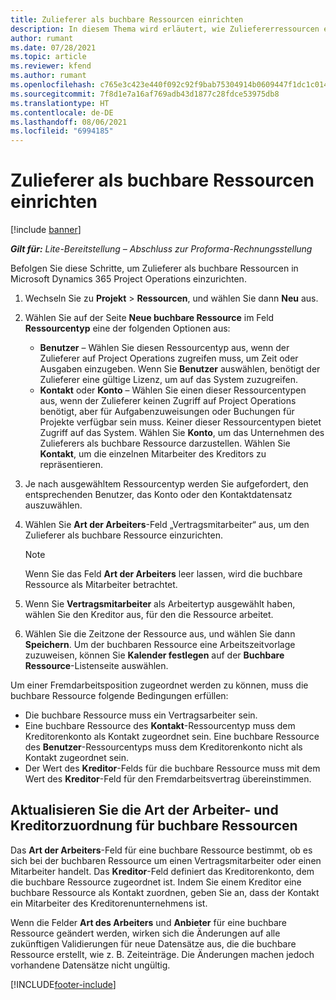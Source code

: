 ```yaml
---
title: Zulieferer als buchbare Ressourcen einrichten
description: In diesem Thema wird erläutert, wie Zuliefererressourcen eingerichtet und verwaltet werden, die aus Benutzern und Kontakten im System erstellt werden, damit sie mit Zulieferern in Microsoft Dynamics 365 Project Operations verknüpft werden können.
author: rumant
ms.date: 07/28/2021
ms.topic: article
ms.reviewer: kfend
ms.author: rumant
ms.openlocfilehash: c765e3c423e440f092c92f9bab75304914b0609447f1dc1c014f98801561b7a6
ms.sourcegitcommit: 7f8d1e7a16af769adb43d1877c28fdce53975db8
ms.translationtype: HT
ms.contentlocale: de-DE
ms.lasthandoff: 08/06/2021
ms.locfileid: "6994185"
---
```

# <a name="set-up-subcontractors-as-bookable-resources"></a>Zulieferer als buchbare Ressourcen einrichten

[!include [banner](../../includes/dataverse-preview.md)]

_**Gilt für:** Lite-Bereitstellung – Abschluss zur Proforma-Rechnungsstellung_

Befolgen Sie diese Schritte, um Zulieferer als buchbare Ressourcen in Microsoft Dynamics 365 Project Operations einzurichten.

1. Wechseln Sie zu **Projekt** \> **Ressourcen**, und wählen Sie dann **Neu** aus.
2. Wählen Sie auf der Seite **Neue buchbare Ressource** im Feld **Ressourcentyp** eine der folgenden Optionen aus:

    - **Benutzer** – Wählen Sie diesen Ressourcentyp aus, wenn der Zulieferer auf Project Operations zugreifen muss, um Zeit oder Ausgaben einzugeben. Wenn Sie **Benutzer** auswählen, benötigt der Zulieferer eine gültige Lizenz, um auf das System zuzugreifen.
    - **Kontakt** oder **Konto** – Wählen Sie einen dieser Ressourcentypen aus, wenn der Zulieferer keinen Zugriff auf Project Operations benötigt, aber für Aufgabenzuweisungen oder Buchungen für Projekte verfügbar sein muss. Keiner dieser Ressourcentypen bietet Zugriff auf das System. Wählen Sie **Konto**, um das Unternehmen des Zulieferers als buchbare Ressource darzustellen. Wählen Sie **Kontakt**, um die einzelnen Mitarbeiter des Kreditors zu repräsentieren.

3. Je nach ausgewähltem Ressourcentyp werden Sie aufgefordert, den entsprechenden Benutzer, das Konto oder den Kontaktdatensatz auszuwählen.
4. Wählen Sie **Art der Arbeiters**-Feld „Vertragsmitarbeiter“ aus, um den Zulieferer als buchbare Ressource einzurichten.

    > [!NOTE]
    > Wenn Sie das Feld **Art der Arbeiters** leer lassen, wird die buchbare Ressource als Mitarbeiter betrachtet.

5. Wenn Sie **Vertragsmitarbeiter** als Arbeitertyp ausgewählt haben, wählen Sie den Kreditor aus, für den die Ressource arbeitet.
6. Wählen Sie die Zeitzone der Ressource aus, und wählen Sie dann **Speichern**. Um der buchbaren Ressource eine Arbeitszeitvorlage zuzuweisen, können Sie **Kalender festlegen** auf der **Buchbare Ressource**-Listenseite auswählen.

Um einer Fremdarbeitsposition zugeordnet werden zu können, muss die buchbare Ressource folgende Bedingungen erfüllen:

- Die buchbare Ressource muss ein Vertragsarbeiter sein.
- Eine buchbare Ressource des **Kontakt**-Ressourcentyp muss dem Kreditorenkonto als Kontakt zugeordnet sein. Eine buchbare Ressource des **Benutzer**-Ressourcentyps muss dem Kreditorenkonto nicht als Kontakt zugeordnet sein.
- Der Wert des **Kreditor**-Felds für die buchbare Ressource muss mit dem Wert des **Kreditor**-Feld für den Fremdarbeitsvertrag übereinstimmen.

## <a name="update-the-type-of-worker-and-vendor-mapping-for-bookable-resources"></a>Aktualisieren Sie die Art der Arbeiter- und Kreditorzuordnung für buchbare Ressourcen

Das **Art der Arbeiters**-Feld für eine buchbare Ressource bestimmt, ob es sich bei der buchbaren Ressource um einen Vertragsmitarbeiter oder einen Mitarbeiter handelt. Das **Kreditor**-Feld definiert das Kreditorenkonto, dem die buchbare Ressource zugeordnet ist. Indem Sie einem Kreditor eine buchbare Ressource als Kontakt zuordnen, geben Sie an, dass der Kontakt ein Mitarbeiter des Kreditorenunternehmens ist.

Wenn die Felder **Art des Arbeiters** und **Anbieter** für eine buchbare Ressource geändert werden, wirken sich die Änderungen auf alle zukünftigen Validierungen für neue Datensätze aus, die die buchbare Ressource erstellt, wie z. B. Zeiteinträge. Die Änderungen machen jedoch vorhandene Datensätze nicht ungültig.

[!INCLUDE[footer-include](../../includes/footer-banner.md)]
